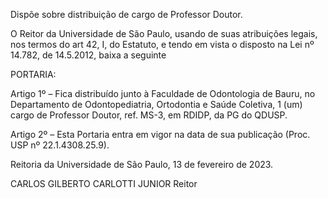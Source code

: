 Dispõe sobre distribuição de cargo de Professor Doutor.

O Reitor da Universidade de São Paulo, usando de suas atribuições legais, nos termos do art 42, I, do Estatuto, e tendo em vista o disposto na Lei nº 14.782, de 14.5.2012, baixa a seguinte

PORTARIA:

Artigo 1º – Fica distribuído junto à Faculdade de Odontologia de Bauru, no Departamento de Odontopediatria, Ortodontia e Saúde Coletiva, 1 (um) cargo de Professor Doutor, ref. MS-3, em RDIDP, da PG do QDUSP.

Artigo 2º – Esta Portaria entra em vigor na data de sua publicação (Proc. USP nº 22.1.4308.25.9).

Reitoria da Universidade de São Paulo, 13 de fevereiro de 2023.

CARLOS GILBERTO CARLOTTI JUNIOR
Reitor